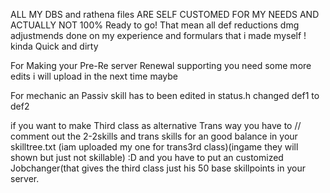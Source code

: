 ALL MY DBS and rathena files ARE SELF CUSTOMED FOR MY NEEDS AND ACTUALLY NOT 100% Ready to go!
That mean all def reductions dmg adjustmends done on my experience and formulars that i made myself ! kinda Quick and dirty

For Making your Pre-Re server Renewal supporting you need some more edits i will upload in the next time maybe

For mechanic an Passiv skill has to been edited in status.h changed def1 to def2

if you want to make Third class as alternative Trans way you have to // comment out the 2-2skills and trans skills for an good balance in your skilltree.txt (iam uploaded my one for trans3rd class)(ingame they will shown but just not skillable) :D and you have to put an customized Jobchanger(that gives the third class just his 50 base skillpoints in your server.
